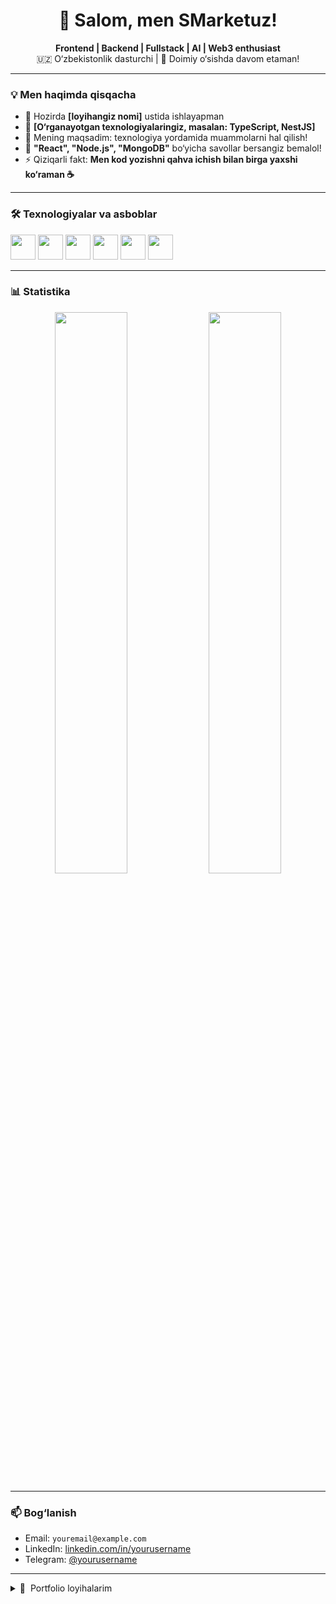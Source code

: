 <h1 align="center">👋 Salom, men SMarketuz!</h1>

<p align="center">
  <b>Frontend | Backend | Fullstack | AI | Web3 enthusiast</b><br>
  🇺🇿 O‘zbekistonlik dasturchi | 🚀 Doimiy o‘sishda davom etaman!
</p>

---

### 💡 Men haqimda qisqacha

- 🔭 Hozirda __[loyihangiz nomi]__ ustida ishlayapman
- 🌱 __[O‘rganayotgan texnologiyalaringiz, masalan: TypeScript, NestJS]__
- 🧠 Mening maqsadim: texnologiya yordamida muammolarni hal qilish!
- 💬 __"React", "Node.js", "MongoDB"__ bo‘yicha savollar bersangiz bemalol!
- ⚡ Qiziqarli fakt: __Men kod yozishni qahva ichish bilan birga yaxshi ko‘raman ☕__

---

### 🛠️ Texnologiyalar va asboblar

<p align="left">
  <img src="https://cdn.jsdelivr.net/gh/devicons/devicon/icons/javascript/javascript-original.svg" width="40" />
  <img src="https://cdn.jsdelivr.net/gh/devicons/devicon/icons/typescript/typescript-original.svg" width="40" />
  <img src="https://cdn.jsdelivr.net/gh/devicons/devicon/icons/react/react-original.svg" width="40" />
  <img src="https://cdn.jsdelivr.net/gh/devicons/devicon/icons/nodejs/nodejs-original.svg" width="40" />
  <img src="https://cdn.jsdelivr.net/gh/devicons/devicon/icons/mongodb/mongodb-original.svg" width="40" />
  <img src="https://cdn.jsdelivr.net/gh/devicons/devicon/icons/docker/docker-original.svg" width="40" />
</p>

---

### 📊 Statistika

<p align="center">
  <img src="https://github-readme-stats.vercel.app/api?username=SMarketuz&show_icons=true&theme=radical" width="48%" />
  <img src="https://streak-stats.demolab.com?user=SMarketuz&theme=radical" width="48%" />
</p>

---

### 📫 Bog‘lanish

- Email: `youremail@example.com`
- LinkedIn: [linkedin.com/in/yourusername](https://linkedin.com/in/yourusername)
- Telegram: [@yourusername](https://t.me/yourusername)

---

<details>
  <summary>📁 &nbsp;Portfolio loyihalarim</summary>

  - 💼 [AwesomeShop - Online do‘kon platformasi](https://github.com/SMarketuz/awesome-shop)
  - 🤖 [ChatGPT bot integratsiyasi](https://github.com/SMarketuz/chatgpt-bot)
  - 🎮 [React Game Engine demo](https://github.com/SMarketuz/react-game-demo)

</details>

